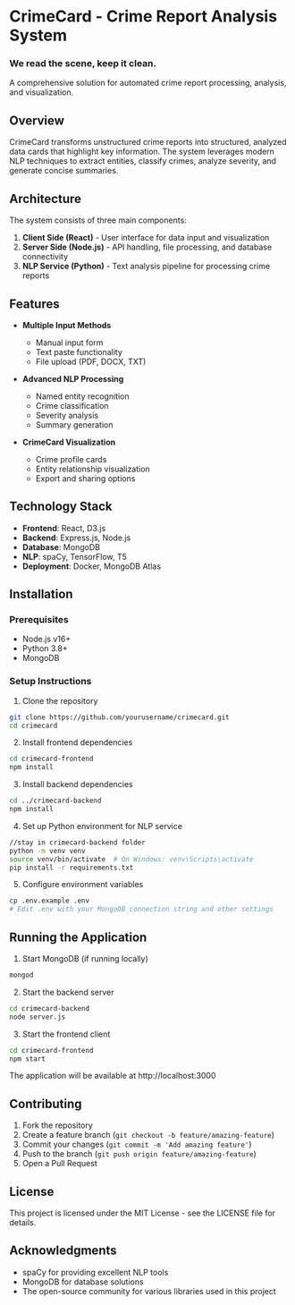 # CrimeCard - Crime Report Analysis System </br>
<h3>We read the scene, keep it clean.</h3>


A comprehensive solution for automated crime report processing, analysis, and visualization.

## Overview

CrimeCard transforms unstructured crime reports into structured, analyzed data cards that highlight key information. The system leverages modern NLP techniques to extract entities, classify crimes, analyze severity, and generate concise summaries.

## Architecture

The system consists of three main components:

1. **Client Side (React)** - User interface for data input and visualization
2. **Server Side (Node.js)** - API handling, file processing, and database connectivity
3. **NLP Service (Python)** - Text analysis pipeline for processing crime reports

## Features

- **Multiple Input Methods**
  - Manual input form
  - Text paste functionality
  - File upload (PDF, DOCX, TXT)

- **Advanced NLP Processing**
  - Named entity recognition
  - Crime classification
  - Severity analysis
  - Summary generation

- **CrimeCard Visualization**
  - Crime profile cards
  - Entity relationship visualization
  - Export and sharing options

## Technology Stack

- **Frontend**: React, D3.js
- **Backend**: Express.js, Node.js
- **Database**: MongoDB
- **NLP**: spaCy, TensorFlow, T5
- **Deployment**: Docker, MongoDB Atlas

## Installation

### Prerequisites
- Node.js v16+
- Python 3.8+
- MongoDB

### Setup Instructions

1. Clone the repository
```bash
git clone https://github.com/yourusername/crimecard.git
cd crimecard
```

2. Install frontend dependencies
```bash
cd crimecard-frontend
npm install
```

3. Install backend dependencies
```bash
cd ../crimecard-backend
npm install

```

4. Set up Python environment for NLP service
```bash
//stay in crimecard-backend folder
python -m venv venv
source venv/bin/activate  # On Windows: venv\Scripts\activate
pip install -r requirements.txt
```

5. Configure environment variables
```bash
cp .env.example .env
# Edit .env with your MongoDB connection string and other settings
```

## Running the Application

1. Start MongoDB (if running locally)
```bash
mongod
```


2. Start the backend server
```bash
cd crimecard-backend
node server.js
```

3. Start the frontend client
```bash
cd crimecard-frontend
npm start
```

The application will be available at http://localhost:3000



## Contributing

1. Fork the repository
2. Create a feature branch (`git checkout -b feature/amazing-feature`)
3. Commit your changes (`git commit -m 'Add amazing feature'`)
4. Push to the branch (`git push origin feature/amazing-feature`)
5. Open a Pull Request

## License

This project is licensed under the MIT License - see the LICENSE file for details.

## Acknowledgments

- spaCy for providing excellent NLP tools
- MongoDB for database solutions
- The open-source community for various libraries used in this project
